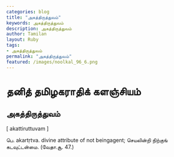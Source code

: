 ```yaml
---  
categories: blog  
title: "அகத்திருத்துவம்"
keywords: அகத்திருத்துவம்  
description: அகத்திருத்துவம்
author: Tamilan  
layout: Ruby  
tags:     
- அகத்திருத்துவம்
permalink: "அகத்திருத்துவம்"  
featured: /images/noolkal_96_6.png  
--- 
```

# தனித் தமிழகராதிக் களஞ்சியம்
## அகத்திருத்துவம்

[ akattiruttuvam ]  
  
பெ. akartṛtva. divine attribute of not beingagent; செயலின்றி நிற்குங் கடவுட்டன்மை. (வேதா.சூ. 47.)